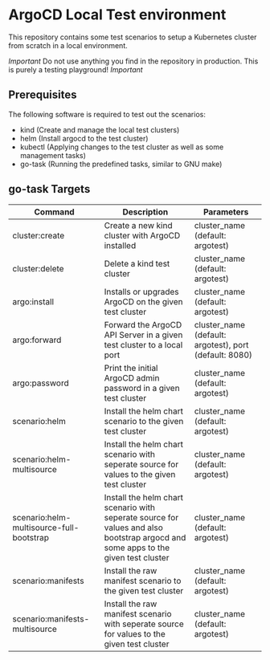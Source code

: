 # ArgoCD Local Test environment

This repository contains some test scenarios to setup a Kubernetes cluster from scratch in a local environment.

*Important*
Do not use anything you find in the repository in production. This is purely a testing playground!
*Important*

## Prerequisites

The following software is required to test out the scenarios:

* kind (Create and manage the local test clusters)
* helm (Install argocd to the test cluster)
* kubectl (Applying changes to the test cluster as well as some management tasks)
* go-task (Running the predefined tasks, similar to GNU make)

## go-task Targets

|Command|Description|Parameters|
|--|--|--|
|cluster:create|Create a new kind cluster with ArgoCD installed|cluster_name (default: argotest)|
|cluster:delete|Delete a kind test cluster|cluster_name (default: argotest)|
|argo:install|Installs or upgrades ArgoCD on the given test cluster|cluster_name (default: argotest)|
|argo:forward|Forward the ArgoCD API Server in a given test cluster to a local port|cluster_name (default: argotest), port (default: 8080)|
|argo:password|Print the initial ArgoCD admin password in a given test cluster|cluster_name (default: argotest)|
|scenario:helm|Install the helm chart scenario to the given test cluster|cluster_name (default: argotest)|
|scenario:helm-multisource|Install the helm chart scenario with seperate source for values to the given test cluster|cluster_name (default: argotest)|
|scenario:helm-multisource-full-bootstrap|Install the helm chart scenario with seperate source for values and also bootstrap argocd and some apps to the given test cluster|cluster_name (default: argotest)|
|scenario:manifests|Install the raw manifest scenario to the given test cluster|cluster_name (default: argotest)|
|scenario:manifests-multisource|Install the raw manifest scenario with seperate source for values to the given test cluster|cluster_name (default: argotest)|


